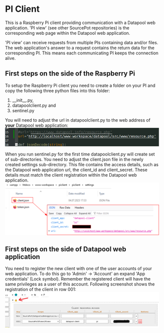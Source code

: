 # PI Client
This is a Raspberry Pi client providing communication with a Datapool web application.
'PI view' (see other SourcePot repositories) is the corresponding web page within the Datapool web application. 

'PI view' can receive requests from multiple PIs containing data and/or files.
The web application's answer to a request contains the return data for the corresponding PI.
This means each communicating  PI keeps the connection alive.

## First steps on the side of the Raspberry Pi
To setup the Raspberry Pi client you need to create a folder on your PI and copy the following three python files into this folder: 
1. \_\_init\_\_.py,
2. datapoolclient.py and 
3. sentinel.py

You will need to adjust the url in datapoolclient.py to the web address of __your__ Datapool web application:
![URL setting within datapoolclient.py](/assets/img/url.png "URL setting within datapoolclient.py")

When you run sentinel.py for the first time datapoolclient.py will create set of sub-directories.
You need to adjust the client.json file in the newly created settings sub-directory. This file contains the access details, such as the Datapool web application url, the client_id and client_secret.
These details must match the client registration within the Datapool web application.
![Update client.json with the correct client_id and client_secret](/assets/img/client-json.png "Content of client.json")

## First steps on the side of Datapool web application
You need to register the new client with one of the user accounts of your web application. To do this go to 'Admin' &rarr; 'Account' an expand 'App credentials' (Lock symbol).
Remember the registered client will have the same privileges as a user of this account. Following screenshot shows the registration of the client in row 001:
![Raspberry Pi client registration](/assets/img/datapool_client_registration.png "Client registration within the Datapool web application")



